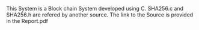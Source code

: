 This System is a Block chain System developed using C.
SHA256.c and SHA256.h are refered by another source. The link to the Source is provided in the Report.pdf
